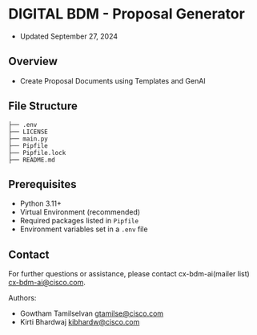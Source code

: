# DIGITAL BDM - Proposal Generator
- Updated September 27, 2024


## Overview
- Create Proposal Documents using Templates and GenAI

## File Structure
```
├── .env
├── LICENSE
├── main.py
├── Pipfile
├── Pipfile.lock
├── README.md

```

## Prerequisites

- Python 3.11+
- Virtual Environment (recommended)
- Required packages listed in `Pipfile`
- Environment variables set in a `.env` file

## Contact

For further questions or assistance, please contact cx-bdm-ai(mailer list) <cx-bdm-ai@cisco.com>.

Authors:
- Gowtham Tamilselvan <gtamilse@cisco.com>
- Kirti Bhardwaj <kibhardw@cisco.com>
